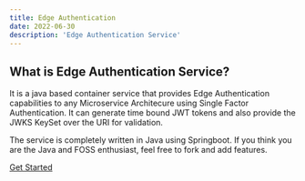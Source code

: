 ```yaml
---
title: Edge Authentication
date: 2022-06-30
description: 'Edge Authentication Service'
---
```


## What is Edge Authentication Service?
It is a java based container service that provides Edge Authentication capabilities to any Microservice Architecure using Single Factor Authentication.
It can generate time bound JWT tokens and also provide the JWKS KeySet over the URI for validation.

The service is completely written in Java using Springboot. If you think you are the Java and FOSS enthusiast, feel free to fork and add features.

[Get Started](https://github.com/plotkai-interactive/edge-auth)


